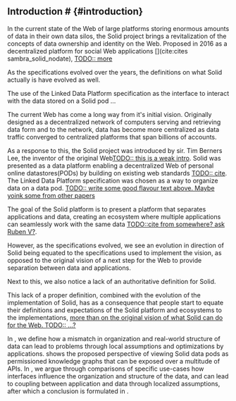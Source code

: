 ## Introduction # {#introduction}
In the current state of the Web of large platforms storing enormous amounts of data in their own data silos, 
the Solid project brings a revitalization of the concepts of data ownership and identity on the Web.
Proposed in 2016 as a decentralized platform for social Web applications [](cite:cites sambra_solid_nodate), 
[TODO:: more]()

As the specifications evolved over the years, the definitions on what Solid actually is have evolved as well.

The use of the Linked Data Platform specification as the interface to interact with the data stored on a Solid pod ...

The current Web has come a long way from it's initial vision.
Originally designed as a decentralized network of computers serving and retrieving data form and to the network, 
data has become more centralized as data traffic converged to centralized platforms that span billions of accounts.

As a response to this, the Solid project was introduced by sir. Tim Berners Lee, the inventor of the original Web[TODO:: this is a weak intro]().
Solid was presented as a data platform enabling a decentralized Web of personal online datastores(PODs)
by building on existing web standards [TODO:: cite]().
The Linked Data Platform specification was chosen as a way to organize data on a data pod.
[TODO:: write some good flavour text above. Maybe yoink some from other papers]()

<!-- 
We see that in the current state, the specification has started to define the platform, where the use of Linked Data Platform to organize data on a data pod leads to local assumptions being made in applications on how data organization in a data pod should be handled.

In this work, we propose the vision of Solid as a platform of data pods containing an internal Knowledge Graph that can expose this knowledge graph over a multitude of interfaces. 
-->


The goal of the Solid platform is to present a platform that separates applications and data, creating an ecosystem where multiple applications can seamlessly work with the same data [TODO::cite from somewhere? ask Ruben V?]().

However, as the specifications evolved, we see an evolution in direction of Solid being equated to the specifications used to implement the vision, as opposed to the original vision of a next step for the Web to provide separation between data and applications.

Next to this, we also notice a lack of an authoritative definition for Solid. 

This lack of a proper definition, combined with the evolution of the implementation of Solid, has as a consequence that people start to equate their definitions and expectations of the Solid platform and ecosystems to the implementations, [more than on the original vision of what Solid can do for the Web. TODO:: ...?]()







In [](#problem_statement), we define how a mismatch in organization and real-world structure of data can lead to problems through local assumptions and optimizations by applications.
[](#vision) shows the proposed perspective of viewing Solid data pods as permissioned knowledge graphs that can be exposed over a multitude of APIs.
In [](#comparison), we argue through comparisons of specific use-cases how interfaces influence the organization and structure of the data, and can lead to coupling between application and data through localized assumptions, after which a conclusion is formulated in [](#conclusion).



